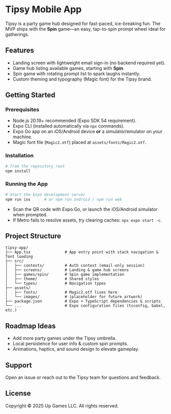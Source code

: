 # Tipsy Mobile App

Tipsy is a party game hub designed for fast-paced, ice-breaking fun. The MVP ships with the **Spin** game—an easy, tap-to-spin prompt wheel ideal for gatherings.

## Features
- Landing screen with lightweight email sign-in (no backend required yet).
- Game hub listing available games, starting with **Spin**.
- Spin game with rotating prompt list to spark laughs instantly.
- Custom theming and typography (Magic font) for the Tipsy brand.

## Getting Started

### Prerequisites
- Node.js 20.19+ recommended (Expo SDK 54 requirement).
- Expo CLI (installed automatically via `npx` commands).
- Expo Go app on an iOS/Android device **or** a simulator/emulator on your machine.
- Magic font file (`Magic2.otf`) placed at `assets/fonts/Magic2.otf`.

### Installation
```bash
# from the repository root
npm install
```

### Running the App
```bash
# Start the Expo development server
npm run ios      # or npm run android / npm run web
```
- Scan the QR code with Expo Go, or launch the iOS/Android simulator when prompted.
- If Metro fails to resolve assets, try clearing caches: `npx expo start -c`.

## Project Structure
```
tipsy-app/
├── App.tsx               # App entry point with stack navigation & font loading
├── src/
│   ├── contexts/         # Auth context (email-only session)
│   ├── screens/          # Landing & game hub screens
│   ├── games/spin/       # Spin game implementation
│   ├── theme/            # Shared styles
│   └── types/            # Navigation types
├── assets/
│   ├── fonts/            # Magic2.otf lives here
│   └── images/           # (placeholder for future artwork)
├── package.json          # Expo + TypeScript dependencies & scripts
└── ...                   # Expo configuration files (tsconfig, babel, etc.)
```

## Roadmap Ideas
- Add more party games under the Tipsy umbrella.
- Local persistence for user info & custom spin prompts.
- Animations, haptics, and sound design to elevate gameplay.

## Support
Open an issue or reach out to the Tipsy team for questions and feedback.

## License
Copyright © 2025 Up Games LLC. All rights reserved.
